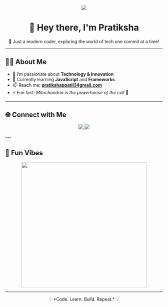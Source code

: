 <p align="center">
  <img src="https://pin.it/50LBhBzoZ" />
</p>

<h1 align="center">👋 Hey there, I'm Pratiksha<span style="color:#00bfff"></span></h1>

<p align="center">
  🚀 Just a modern coder, exploring the world of tech one commit at a time!
</p>

---

## 🧑‍💻 About Me
- 👀 I’m passionate about **Technology & Innovation**  
- 🌱 Currently learning **JavaScript** and **Frameworks**  
- 📫 Reach me: **[pratikshappatil34gmail.com](mailto:pratikshappatil34gmail.com)**  
- ⚡ Fun fact: *Mitochondria is the powerhouse of the cell* 🧬  

---

## 🌐 Connect with Me  
<p align="center">
  
  <a href="https://www.linkedin.com/in/pratiksha-patil-518907284/">
    <img src="https://img.shields.io/badge/LinkedIn-0077B5?style=for-the-badge&logo=linkedin&logoColor=white"/>
  </a>
  <a href="https://www.instagram.com/patilpratiksha_34/">
    <img src="https://img.shields.io/badge/Instagram-E4405F?style=for-the-badge&logo=instagram&logoColor=white"/>
  </a>
</p>
---

## 🎯 Fun Vibes
<p align="center">
  <img src="https://media.giphy.com/media/ZVik7pBtu9dNS/giphy.gif" width="400"/>
</p>

---
<p align="center">💡 *Code. Learn. Build. Repeat.* 💡</p>
